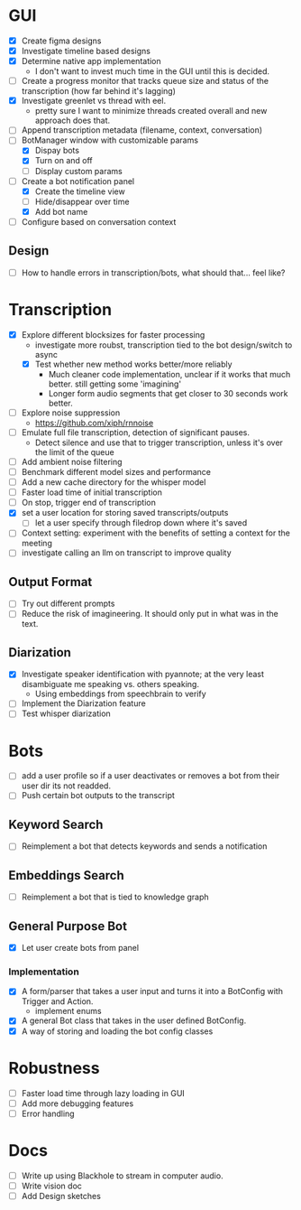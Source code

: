 # GUI
- [x] Create figma designs
- [x] Investigate timeline based designs
- [x] Determine native app implementation
    - I don't want to invest much time in the GUI until this is decided.
- [ ] Create a progress monitor that tracks queue size and status of the transcription (how far behind it's lagging)
- [x] Investigate greenlet vs thread with eel.
    - pretty sure I want to minimize threads created overall and new approach does that.
- [ ] Append transcription metadata (filename, context, conversation)
- [ ] BotManager window with customizable params
    - [x] Dispay bots
    - [x] Turn on and off
    - [ ] Display custom params
- [ ] Create a bot notification panel
    - [x] Create the timeline view
    - [ ] Hide/disappear over time
    - [x] Add bot name
- [ ] Configure based on conversation context

## Design
- [ ] How to handle errors in transcription/bots, what should that... feel like?

# Transcription
- [x] Explore different blocksizes for faster processing
    - investigate more roubst, transcription tied to the bot design/switch to async
    - [x] Test whether new method works better/more reliably
        - Much cleaner code implementation, unclear if it works that much better. still getting some 'imagining'
        - Longer form audio segments that get closer to 30 seconds work better.
- [ ] Explore noise suppression 
    - https://github.com/xiph/rnnoise
- [ ] Emulate full file transcription, detection of significant pauses.
    - Detect silence and use that to trigger transcription, unless it's over the limit of the queue
- [ ] Add ambient noise filtering
- [ ] Benchmark different model sizes and performance
- [ ] Add a new cache directory for the whisper model
- [ ] Faster load time of initial transcription
- [ ] On stop, trigger end of transcription
- [x] set a user location for storing saved transcripts/outputs
  - [ ] let a user specify through filedrop down where it's saved
- [ ] Context setting: experiment with the benefits of setting a context for the meeting
- [ ] investigate calling an llm on transcript to improve quality

## Output Format
- [ ] Try out different prompts
- [ ] Reduce the risk of imagineering. It should only put in what was in the text.

## Diarization
- [x] Investigate speaker identification with pyannote; at the very least disambiguate me speaking vs. others speaking.
    - Using embeddings from speechbrain to verify
- [ ] Implement the Diarization feature
- [ ] Test whisper diarization

# Bots
- [ ] add a user profile so if a user deactivates or removes a bot from their user dir its not readded.
- [ ] Push certain bot outputs to the transcript

## Keyword Search
- [ ] Reimplement a bot that detects keywords and sends a notification

## Embeddings Search
- [ ] Reimplement a bot that is tied to knowledge graph

## General Purpose Bot
- [x] Let user create bots from panel

### Implementation
- [x] A form/parser that takes a user input and turns it into a BotConfig with Trigger and Action.
    - implement enums
- [x] A general Bot class that takes in the user defined BotConfig.
- [x] A way of storing and loading the bot config classes

# Robustness
- [ ] Faster load time through lazy loading in GUI
- [ ] Add more debugging features
- [ ] Error handling

# Docs
- [ ] Write up using Blackhole to stream in computer audio.
- [ ] Write vision doc
- [ ] Add Design sketches
